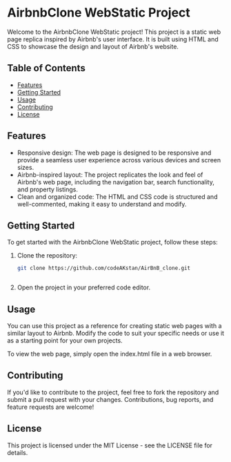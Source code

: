 # AirbnbClone WebStatic Project

Welcome to the AirbnbClone WebStatic project! This project is a static web page replica inspired by Airbnb's user interface. It is built using HTML and CSS to showcase the design and layout of Airbnb's website.

## Table of Contents

- [Features](#features)
- [Getting Started](#getting-started)
- [Usage](#usage)
- [Contributing](#contributing)
- [License](#license)

## Features

- Responsive design: The web page is designed to be responsive and provide a seamless user experience across various devices and screen sizes.
- Airbnb-inspired layout: The project replicates the look and feel of Airbnb's web page, including the navigation bar, search functionality, and property listings.
- Clean and organized code: The HTML and CSS code is structured and well-commented, making it easy to understand and modify.

## Getting Started

To get started with the AirbnbClone WebStatic project, follow these steps:

1. Clone the repository:

   ```bash
   git clone https://github.com/codeAKstan/AirBnB_clone.git



1. Open the project in your preferred code editor.

## Usage
You can use this project as a reference for creating static web pages with a similar layout to Airbnb. Modify the code to suit your specific needs or use it as a starting point for your own projects.

To view the web page, simply open the index.html file in a web browser.

## Contributing
If you'd like to contribute to the project, feel free to fork the repository and submit a pull request with your changes. Contributions, bug reports, and feature requests are welcome!

## License
This project is licensed under the MIT License - see the LICENSE file for details.